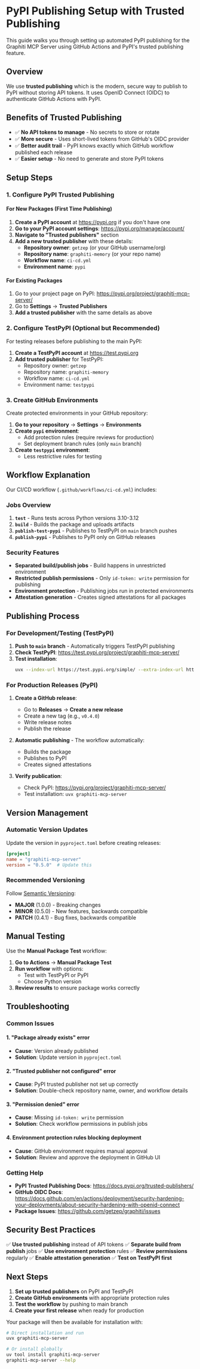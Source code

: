 # PyPI Publishing Setup with Trusted Publishing

This guide walks you through setting up automated PyPI publishing for the Graphiti MCP Server using GitHub Actions and PyPI's trusted publishing feature.

## Overview

We use **trusted publishing** which is the modern, secure way to publish to PyPI without storing API tokens. It uses OpenID Connect (OIDC) to authenticate GitHub Actions with PyPI.

## Benefits of Trusted Publishing

- ✅ **No API tokens to manage** - No secrets to store or rotate
- ✅ **More secure** - Uses short-lived tokens from GitHub's OIDC provider
- ✅ **Better audit trail** - PyPI knows exactly which GitHub workflow published each release
- ✅ **Easier setup** - No need to generate and store PyPI tokens

## Setup Steps

### 1. Configure PyPI Trusted Publishing

#### For New Packages (First Time Publishing)

1. **Create a PyPI account** at https://pypi.org if you don't have one
2. **Go to your PyPI account settings**: https://pypi.org/manage/account/
3. **Navigate to "Trusted publishers"** section
4. **Add a new trusted publisher** with these details:
   - **Repository owner**: `getzep` (or your GitHub username/org)
   - **Repository name**: `graphiti-memory` (or your repo name)
   - **Workflow name**: `ci-cd.yml`
   - **Environment name**: `pypi`

#### For Existing Packages

1. Go to your project page on PyPI: https://pypi.org/project/graphiti-mcp-server/
2. Go to **Settings** → **Trusted Publishers**
3. **Add a trusted publisher** with the same details as above

### 2. Configure TestPyPI (Optional but Recommended)

For testing releases before publishing to the main PyPI:

1. **Create a TestPyPI account** at https://test.pypi.org
2. **Add trusted publisher** for TestPyPI:
   - Repository owner: `getzep`
   - Repository name: `graphiti-memory`
   - Workflow name: `ci-cd.yml`
   - Environment name: `testpypi`

### 3. Create GitHub Environments

Create protected environments in your GitHub repository:

1. **Go to your repository** → **Settings** → **Environments**
2. **Create `pypi` environment**:
   - Add protection rules (require reviews for production)
   - Set deployment branch rules (only `main` branch)
3. **Create `testpypi` environment**:
   - Less restrictive rules for testing

## Workflow Explanation

Our CI/CD workflow (`.github/workflows/ci-cd.yml`) includes:

### Jobs Overview

1. **`test`** - Runs tests across Python versions 3.10-3.12
2. **`build`** - Builds the package and uploads artifacts
3. **`publish-test-pypi`** - Publishes to TestPyPI on `main` branch pushes
4. **`publish-pypi`** - Publishes to PyPI only on GitHub releases

### Security Features

- **Separated build/publish jobs** - Build happens in unrestricted environment
- **Restricted publish permissions** - Only `id-token: write` permission for publishing
- **Environment protection** - Publishing jobs run in protected environments
- **Attestation generation** - Creates signed attestations for all packages

## Publishing Process

### For Development/Testing (TestPyPI)

1. **Push to `main` branch** - Automatically triggers TestPyPI publishing
2. **Check TestPyPI**: https://test.pypi.org/project/graphiti-mcp-server/
3. **Test installation**:
   ```bash
   uvx --index-url https://test.pypi.org/simple/ --extra-index-url https://pypi.org/simple/ graphiti-mcp-server
   ```

### For Production Releases (PyPI)

1. **Create a GitHub release**:
   - Go to **Releases** → **Create a new release**
   - Create a new tag (e.g., `v0.4.0`)
   - Write release notes
   - Publish the release

2. **Automatic publishing** - The workflow automatically:
   - Builds the package
   - Publishes to PyPI
   - Creates signed attestations

3. **Verify publication**:
   - Check PyPI: https://pypi.org/project/graphiti-mcp-server/
   - Test installation: `uvx graphiti-mcp-server`

## Version Management

### Automatic Version Updates

Update the version in `pyproject.toml` before creating releases:

```toml
[project]
name = "graphiti-mcp-server"
version = "0.5.0"  # Update this
```

### Recommended Versioning

Follow [Semantic Versioning](https://semver.org/):
- **MAJOR** (1.0.0) - Breaking changes
- **MINOR** (0.5.0) - New features, backwards compatible
- **PATCH** (0.4.1) - Bug fixes, backwards compatible

## Manual Testing

Use the **Manual Package Test** workflow:

1. **Go to Actions** → **Manual Package Test**
2. **Run workflow** with options:
   - Test with TestPyPI or PyPI
   - Choose Python version
3. **Review results** to ensure package works correctly

## Troubleshooting

### Common Issues

#### 1. "Package already exists" error
- **Cause**: Version already published
- **Solution**: Update version in `pyproject.toml`

#### 2. "Trusted publisher not configured" error
- **Cause**: PyPI trusted publisher not set up correctly
- **Solution**: Double-check repository name, owner, and workflow details

#### 3. "Permission denied" error
- **Cause**: Missing `id-token: write` permission
- **Solution**: Check workflow permissions in publish jobs

#### 4. Environment protection rules blocking deployment
- **Cause**: GitHub environment requires manual approval
- **Solution**: Review and approve the deployment in GitHub UI

### Getting Help

- **PyPI Trusted Publishing Docs**: https://docs.pypi.org/trusted-publishers/
- **GitHub OIDC Docs**: https://docs.github.com/en/actions/deployment/security-hardening-your-deployments/about-security-hardening-with-openid-connect
- **Package Issues**: https://github.com/getzep/graphiti/issues

## Security Best Practices

✅ **Use trusted publishing** instead of API tokens
✅ **Separate build from publish** jobs
✅ **Use environment protection** rules
✅ **Review permissions** regularly
✅ **Enable attestation generation**
✅ **Test on TestPyPI first**

## Next Steps

1. **Set up trusted publishers** on PyPI and TestPyPI
2. **Create GitHub environments** with appropriate protection rules
3. **Test the workflow** by pushing to main branch
4. **Create your first release** when ready for production

Your package will then be available for installation with:

```bash
# Direct installation and run
uvx graphiti-mcp-server

# Or install globally
uv tool install graphiti-mcp-server
graphiti-mcp-server --help
```
